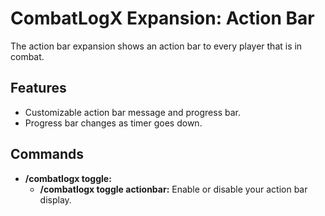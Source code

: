 # CombatLogX Expansion: Action Bar
The action bar expansion shows an action bar to every player that is in combat.

## Features
- Customizable action bar message and progress bar.
- Progress bar changes as timer goes down.

## Commands
- **/combatlogx toggle:**
  - **/combatlogx toggle actionbar:** Enable or disable your action bar display.